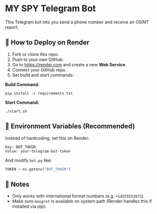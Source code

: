 # MY SPY Telegram Bot

This Telegram bot lets you send a phone number and receive an OSINT report.

## 🚀 How to Deploy on Render

1. Fork or clone this repo.
2. Push to your own GitHub.
3. Go to https://render.com and create a new **Web Service**.
4. Connect your GitHub repo.
5. Set build and start commands:

**Build Command:**
```
pip install -r requirements.txt
```

**Start Command:**
```
./start.sh
```

## 🔐 Environment Variables (Recommended)

Instead of hardcoding, set this on Render:

```
Key: BOT_TOKEN
Value: your-telegram-bot-token
```

And modify `bot.py` like:
```python
TOKEN = os.getenv("BOT_TOKEN")
```

## 📝 Notes

- Only works with international format numbers (e.g. `+14155552671`).
- Make sure `maigret` is available on system path (Render handles this if installed via pip).
